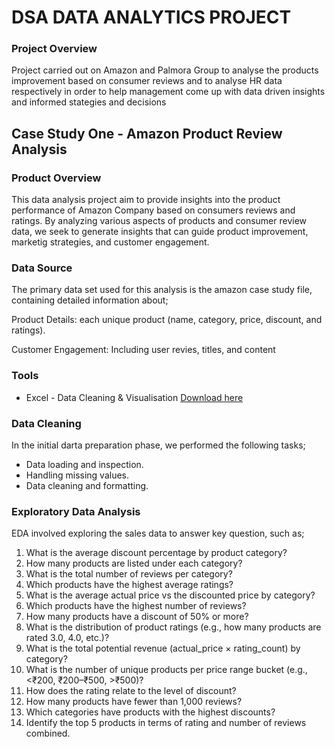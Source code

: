 # DSA DATA ANALYTICS PROJECT

### Project Overview

Project carried out on Amazon and Palmora Group to analyse the products improvement based on consumer reviews and to analyse HR data respectively in order to help management come up with data driven insights and informed stategies and decisions

## Case Study One - Amazon Product Review Analysis

### Product Overview

This data analysis project aim to provide insights into the product performance of Amazon Company based on consumers reviews and ratings. By analyzing various aspects of products and consumer review data, we seek to generate insights that can guide product improvement, marketig strategies, and customer engagement.

### Data Source

The primary data set used for this analysis is the amazon case study file, containing detailed information about;

Product Details: each unique product (name, category, price, discount, and ratings).

Customer Engagement: Including user revies, titles, and content

### Tools

- Excel - Data Cleaning & Visualisation [Download here](https://microaoft.com)

### Data Cleaning

In the initial darta preparation phase, we performed the following tasks;

- Data loading and inspection.
- Handling missing values.
- Data cleaning and formatting.

### Exploratory Data Analysis

EDA involved exploring the sales data to answer key question, such as;

1. What is the average discount percentage by product category? 
2. How many products are listed under each category? 
3. What is the total number of reviews per category?  
4. Which products have the highest average ratings? 
5. What is the average actual price vs the discounted price by category? 
6. Which products have the highest number of reviews? 
7. How many products have a discount of 50% or more? 
8. What is the distribution of product ratings (e.g., how many products are rated 3.0, 
4.0, etc.)? 
9. What is the total potential revenue (actual_price × rating_count) by category? 
10. What is the number of unique products per price range bucket (e.g., <₹200, 
₹200–₹500, >₹500)? 
11. How does the rating relate to the level of discount? 
12. How many products have fewer than 1,000 reviews? 
13. Which categories have products with the highest discounts? 
14. Identify the top 5 products in terms of rating and number of reviews combined.

